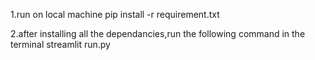 1.run on local machine 
pip install -r requirement.txt


2.after installing all the dependancies,run the following command in the terminal
streamlit run.py
